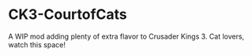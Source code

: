# CK3-CourtofCats
A WIP mod adding plenty of extra flavor to Crusader Kings 3. Cat lovers, watch this space!
